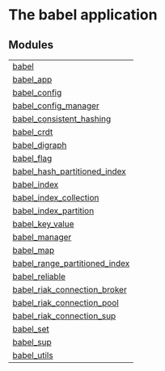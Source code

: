 

# The babel application #


## Modules ##


<table width="100%" border="0" summary="list of modules">
<tr><td><a href="https://gitlab.com/leapsight/babel/blob/develop/doc/babel.md" class="module">babel</a></td></tr>
<tr><td><a href="https://gitlab.com/leapsight/babel/blob/develop/doc/babel_app.md" class="module">babel_app</a></td></tr>
<tr><td><a href="https://gitlab.com/leapsight/babel/blob/develop/doc/babel_config.md" class="module">babel_config</a></td></tr>
<tr><td><a href="https://gitlab.com/leapsight/babel/blob/develop/doc/babel_config_manager.md" class="module">babel_config_manager</a></td></tr>
<tr><td><a href="https://gitlab.com/leapsight/babel/blob/develop/doc/babel_consistent_hashing.md" class="module">babel_consistent_hashing</a></td></tr>
<tr><td><a href="https://gitlab.com/leapsight/babel/blob/develop/doc/babel_crdt.md" class="module">babel_crdt</a></td></tr>
<tr><td><a href="https://gitlab.com/leapsight/babel/blob/develop/doc/babel_digraph.md" class="module">babel_digraph</a></td></tr>
<tr><td><a href="https://gitlab.com/leapsight/babel/blob/develop/doc/babel_flag.md" class="module">babel_flag</a></td></tr>
<tr><td><a href="https://gitlab.com/leapsight/babel/blob/develop/doc/babel_hash_partitioned_index.md" class="module">babel_hash_partitioned_index</a></td></tr>
<tr><td><a href="https://gitlab.com/leapsight/babel/blob/develop/doc/babel_index.md" class="module">babel_index</a></td></tr>
<tr><td><a href="https://gitlab.com/leapsight/babel/blob/develop/doc/babel_index_collection.md" class="module">babel_index_collection</a></td></tr>
<tr><td><a href="https://gitlab.com/leapsight/babel/blob/develop/doc/babel_index_partition.md" class="module">babel_index_partition</a></td></tr>
<tr><td><a href="https://gitlab.com/leapsight/babel/blob/develop/doc/babel_key_value.md" class="module">babel_key_value</a></td></tr>
<tr><td><a href="https://gitlab.com/leapsight/babel/blob/develop/doc/babel_manager.md" class="module">babel_manager</a></td></tr>
<tr><td><a href="https://gitlab.com/leapsight/babel/blob/develop/doc/babel_map.md" class="module">babel_map</a></td></tr>
<tr><td><a href="https://gitlab.com/leapsight/babel/blob/develop/doc/babel_range_partitioned_index.md" class="module">babel_range_partitioned_index</a></td></tr>
<tr><td><a href="https://gitlab.com/leapsight/babel/blob/develop/doc/babel_reliable.md" class="module">babel_reliable</a></td></tr>
<tr><td><a href="https://gitlab.com/leapsight/babel/blob/develop/doc/babel_riak_connection_broker.md" class="module">babel_riak_connection_broker</a></td></tr>
<tr><td><a href="https://gitlab.com/leapsight/babel/blob/develop/doc/babel_riak_connection_pool.md" class="module">babel_riak_connection_pool</a></td></tr>
<tr><td><a href="https://gitlab.com/leapsight/babel/blob/develop/doc/babel_riak_connection_sup.md" class="module">babel_riak_connection_sup</a></td></tr>
<tr><td><a href="https://gitlab.com/leapsight/babel/blob/develop/doc/babel_set.md" class="module">babel_set</a></td></tr>
<tr><td><a href="https://gitlab.com/leapsight/babel/blob/develop/doc/babel_sup.md" class="module">babel_sup</a></td></tr>
<tr><td><a href="https://gitlab.com/leapsight/babel/blob/develop/doc/babel_utils.md" class="module">babel_utils</a></td></tr></table>

